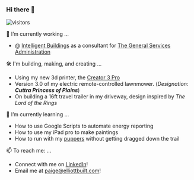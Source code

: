 ### Hi there 👋


<!--
**NarcolepticEngineer/NarcolepticEngineer** is a ✨ _special_ ✨ repository because its `README.md` (this file) appears on your GitHub profile.
-->

![visitors](https://visitor-badge.glitch.me/badge?page_id=NarcolepticEngineer.NarcolepticEngineer)


🔭 I’m currently working ...
  - @ [Intelligent Buildings](https://www.intelligentbuildings.com/) as a consultant for [The General Services Administration](https://www.gsa.gov/)
  
🛠️ I'm building, making, and creating ...
  - Using my new 3d printer, the [Creator 3 Pro](https://www.flashforge.com/product-detail/flashforge-creator-3-pro-3d-printer)
  - Version 3.0 of my electric remote-controlled lawnmower. (*Designation: **Cuttra Princess of Plains***)
  - On building a 16ft travel trailer in my driveway, design inspired by *The Lord of the Rings*

🌱 I’m currently learning ...
  - How to use Google Scripts to automate energy reporting
  - How to use my iPad pro to make paintings
  - How to run with my [puppers](https://www.akc.org/dog-breeds/australian-shepherd/) without getting dragged down the trail

📫 To reach me: ...
  - Connect with me on [LinkedIn](https://www.linkedin.com/in/peter-elliott/?lipi=urn%3Ali%3Apage%3Ad_flagship3_feed%3ByD7wHkFCS2mGUFjsEkW5GQ%3D%3D)!
  - Email me at [paige@elliottbuilt.com](mailto:paige@elliottbuilt.net?subject=Really%20Awesome%20Job%20Offer)!



  
<!--
👯 I’m looking to collaborate on ...
🤔 I’m looking for help with ...
😄 Pronouns: ...
⚡ Fun fact: ...
-->


